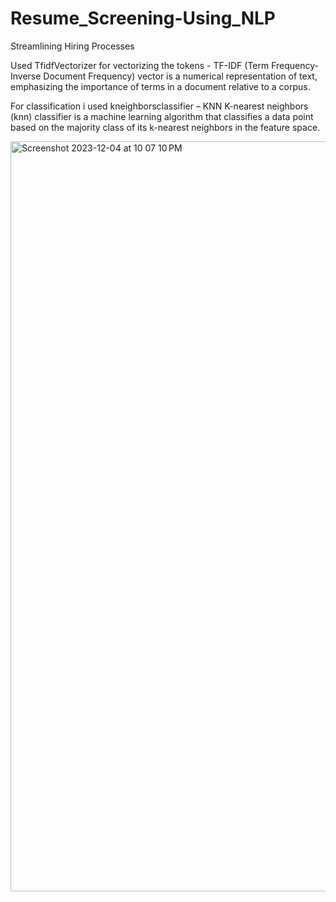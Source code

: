 # Resume_Screening-Using_NLP
Streamlining Hiring Processes


Used TfidfVectorizer for vectorizing the tokens - TF-IDF
(Term Frequency-Inverse Document Frequency) vector is a numerical representation of text, emphasizing the importance of terms in a document relative to a corpus.

For classification i used  kneighborsclassifier – KNN
K-nearest neighbors (knn) classifier is a machine learning algorithm that classifies a data point based on the majority class of its k-nearest neighbors in the feature space.

<img width="1400" height="1200" alt="Screenshot 2023-12-04 at 10 07 10 PM" src="https://github.com/Yaswanthvarma99/Resume_Screening-Using_NLP/assets/145501882/0fbfda7e-c4e5-4d5b-879f-e146c595cfce">
